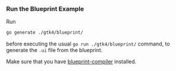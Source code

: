 ### Run the Blueprint Example

Run
```sh
go generate ./gtk4/blueprint/
```
before executing the usual `go run ./gtk4/blueprint/` command, to generate the `.ui` file from the blueprint.

Make sure that you have [blueprint-compiler](https://jwestman.pages.gitlab.gnome.org/blueprint-compiler/) installed.